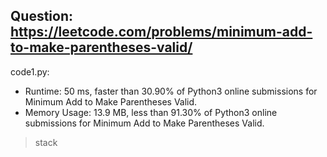 ## Question: https://leetcode.com/problems/minimum-add-to-make-parentheses-valid/

code1.py:
* Runtime: 50 ms, faster than 30.90% of Python3 online submissions for Minimum Add to Make Parentheses Valid.
* Memory Usage: 13.9 MB, less than 91.30% of Python3 online submissions for Minimum Add to Make Parentheses Valid.
> stack
